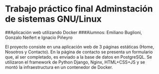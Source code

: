 # Trabajo práctico final Adminstación de sistemas GNU/Linux
##Aplicación web utilizando Docker
###Alumnos: Emiliano Buglioni, Gonzalo Neifert e Ignacio Piñeyro

El proyecto consiste en una aplicación web de 3 páginas estáticas (Home, Nosotros y Contacto). En la 
página de contacto se presenta un formulario que, al ser completado, es envíado a la base de
datos en PostgreSQL. Se utilizaron el framework de Python Django, Nginx, HTML+CSS+JS y se montó la
infraestructura en un contenedor de Docker.